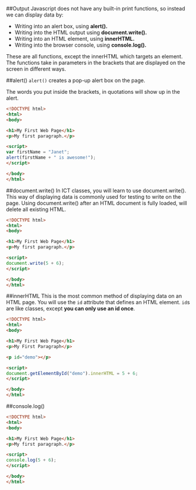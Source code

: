 ##Output
Javascript does not have any built-in print functions, so instead we can display data by:

* Writing into an alert box, using __alert().__
* Writing into the HTML output using __document.write().__
* Writing into an HTML element, using __innerHTML.__
* Writing into the browser console, using __console.log().__

These are all functions, except the innerHTML which targets an element. The functions take in parameters in the brackets that are displayed on the screen in different ways.

##alert()
```alert()``` creates a pop-up alert box on the page.

The words you put inside the brackets, in quotations will show up in the alert. 

```html
<!DOCTYPE html>
<html>
<body>

<h1>My First Web Page</h1>
<p>My first paragraph.</p>

<script>
var firstName = "Janet";
alert(firstName + " is awesome!");
</script>

</body>
</html>
````

##document.write()
In ICT classes, you will learn to use document.write(). This way of displaying data is commonly used for testing to write on the page. Using document.write() after an HTML document is fully loaded, will delete all existing HTML.
```html
<!DOCTYPE html>
<html>
<body>

<h1>My First Web Page</h1>
<p>My first paragraph.</p>

<script>
document.write(5 + 6);
</script>

</body>
</html>
```

##innerHTML
This is the most common method of displaying data on an HTML page. You will use the ```id``` attribute that defines an HTML element. ```id```s are like classes, except __you can only use an id once__.
```html
<!DOCTYPE html>
<html>
<body>

<h1>My First Web Page</h1>
<p>My First Paragraph</p>

<p id="demo"></p>

<script>
document.getElementById("demo").innerHTML = 5 + 6;
</script>

</body>
</html>
```

##console.log()
```html
<!DOCTYPE html>
<html>
<body>

<h1>My First Web Page</h1>
<p>My first paragraph.</p>

<script>
console.log(5 + 6);
</script>

</body>
</html>
```
